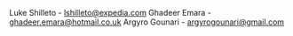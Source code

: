 Luke Shilleto - <lshilleto@expedia.com>
Ghadeer Emara - <ghadeer.emara@hotmail.co.uk>
Argyro Gounari - <argyrogounari@gmail.com>

